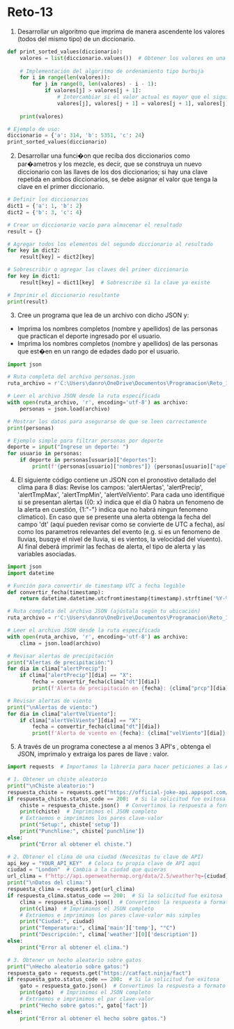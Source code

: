 # Reto-13
1. Desarrollar un algoritmo que imprima de manera ascendente los valores (todos del mismo tipo) de un diccionario.
```python
def print_sorted_values(diccionario):
    valores = list(diccionario.values())  # Obtener los valores en una lista
    
    # Implementación del algoritmo de ordenamiento tipo burbuja
    for i in range(len(valores)):
        for j in range(0, len(valores) - i - 1):
            if valores[j] > valores[j + 1]:
                # Intercambiar si el valor actual es mayor que el siguiente
                valores[j], valores[j + 1] = valores[j + 1], valores[j]
    
    print(valores)

# Ejemplo de uso:
diccionario = {'a': 314, 'b': 5351, 'c': 24}
print_sorted_values(diccionario)

```

2. Desarrollar una funci�on que reciba dos diccionarios como par�ametros y los mezcle, es decir, que se construya un nuevo diccionario con las llaves de los dos diccionarios; si hay una clave repetida en ambos diccionarios, se debe asignar el valor que tenga la clave en el primer diccionario.
```python
# Definir los diccionarios
dict1 = {'a': 1, 'b': 2}
dict2 = {'b': 3, 'c': 4}

# Crear un diccionario vacío para almacenar el resultado
result = {}

# Agregar todos los elementos del segundo diccionario al resultado
for key in dict2:
    result[key] = dict2[key]

# Sobrescribir o agregar las claves del primer diccionario
for key in dict1:
    result[key] = dict1[key]  # Sobrescribe si la clave ya existe

# Imprimir el diccionario resultante
print(result)
```

3. Cree un programa que lea de un archivo con dicho JSON y:

- Imprima los nombres completos (nombre y apellidos) de las personas que practican el deporte ingresado por el usuario.
- Imprima los nombres completos (nombre y apellidos) de las personas que est�en en un rango de edades dado por el usuario.
```python
import json

# Ruta completa del archivo personas.json
ruta_archivo = r'C:\Users\danro\OneDrive\Documentos\Programacion\Reto_13\personas.json'

# Leer el archivo JSON desde la ruta especificada
with open(ruta_archivo, 'r', encoding='utf-8') as archivo:
    personas = json.load(archivo)

# Mostrar los datos para asegurarse de que se leen correctamente
print(personas)

# Ejemplo simple para filtrar personas por deporte
deporte = input("Ingrese un deporte: ")
for usuario in personas:
    if deporte in personas[usuario]["deportes"]:
        print(f'{personas[usuario]["nombres"]} {personas[usuario]["apellidos"]}')
```

4. El siguiente código contiene un JSON con el pronostivo detallado del clima para 8 días:
Revise los campos: 'alertAlertas', 'alertPrecip', 'alertTmpMax', 'alertTmpMin', 'alertVelViento'. Para cada uno identifique si se presentan alertas ({0: x} indica que el día 0 habra un fenomeno de la alerta en cuestión, {1:"-"} indica que no habrá ningun fenomeno climatico). En caso que se presente una alerta obtenga la fecha del campo 'dt' (aquí pueden revisar como se convierte de UTC a fecha), así como los parametros relevantes del evento (e.g. si es un fenomeno de lluvias, busqye el nivel de lluvia, si es vientos, la velocidad del viuento). Al final deberá imprimir las fechas de alerta, el tipo de alerta y las variables asociadas.
```python
import json
import datetime

# Función para convertir de timestamp UTC a fecha legible
def convertir_fecha(timestamp):
    return datetime.datetime.utcfromtimestamp(timestamp).strftime('%Y-%m-%d')

# Ruta completa del archivo JSON (ajústala según tu ubicación)
ruta_archivo = r'C:\Users\danro\OneDrive\Documentos\Programacion\Reto_13\clima.json'

# Leer el archivo JSON desde la ruta especificada
with open(ruta_archivo, 'r', encoding='utf-8') as archivo:
    clima = json.load(archivo)

# Revisar alertas de precipitación
print("Alertas de precipitación:")
for dia in clima["alertPrecip"]:
    if clima["alertPrecip"][dia] == "X":
        fecha = convertir_fecha(clima["dt"][dia])
        print(f'Alerta de precipitación en {fecha}: {clima["prcp"][dia]} mm de lluvia')

# Revisar alertas de viento
print("\nAlertas de viento:")
for dia in clima["alertVelViento"]:
    if clima["alertVelViento"][dia] == "X":
        fecha = convertir_fecha(clima["dt"][dia])
        print(f'Alerta de viento en {fecha}: {clima["velViento"][dia]} m/s')

```

5. A través de un programa conectese a al menos 3 API's , obtenga el JSON, imprimalo y extraiga los pares de llave : valor.
```python
import requests  # Importamos la librería para hacer peticiones a las APIs

# 1. Obtener un chiste aleatorio
print("\nChiste aleatorio:")
respuesta_chiste = requests.get("https://official-joke-api.appspot.com/random_joke")
if respuesta_chiste.status_code == 200:  # Si la solicitud fue exitosa
    chiste = respuesta_chiste.json()  # Convertimos la respuesta a formato JSON
    print(chiste)  # Imprimimos el JSON completo
    # Extraemos e imprimimos los pares clave-valor
    print("Setup:", chiste['setup'])
    print("Punchline:", chiste['punchline'])
else:
    print("Error al obtener el chiste.")

# 2. Obtener el clima de una ciudad (Necesitas tu clave de API)
api_key = "YOUR_API_KEY"  # Coloca tu propia clave de API aquí
ciudad = "London"  # Cambia a la ciudad que quieras
url_clima = f"http://api.openweathermap.org/data/2.5/weather?q={ciudad}&appid={api_key}&units=metric"
print("\nDatos del clima:")
respuesta_clima = requests.get(url_clima)
if respuesta_clima.status_code == 200:  # Si la solicitud fue exitosa
    clima = respuesta_clima.json()  # Convertimos la respuesta a formato JSON
    print(clima)  # Imprimimos el JSON completo
    # Extraemos e imprimimos los pares clave-valor más simples
    print("Ciudad:", ciudad)
    print("Temperatura:", clima['main']['temp'], "°C")
    print("Descripción:", clima['weather'][0]['description'])
else:
    print("Error al obtener el clima.")

# 3. Obtener un hecho aleatorio sobre gatos
print("\nHecho aleatorio sobre gatos:")
respuesta_gato = requests.get("https://catfact.ninja/fact")
if respuesta_gato.status_code == 200:  # Si la solicitud fue exitosa
    gato = respuesta_gato.json()  # Convertimos la respuesta a formato JSON
    print(gato)  # Imprimimos el JSON completo
    # Extraemos e imprimimos el par clave-valor
    print("Hecho sobre gatos:", gato['fact'])
else:
    print("Error al obtener el hecho sobre gatos.")

```
